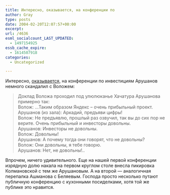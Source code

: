 ```yaml
---
title: Интересно, оказывается, на конференции по
author: Gray
type: posts
date: 2004-02-20T12:07:57+00:00
excerpt:
url: /4636
esml_socialcount_LAST_UPDATED:
  - 1497154925
essb_cache_expire:
  - 1614507918
categories:
  - Uncategorized

---
```








Интересно, <a href="http://blog.redgraphic.ru/os/19-02-04_193/" target="_blank">оказывается</a>, на конференции по инвестициям Арушанов немного скандалил с Воложем:

> Доклад Воложа проходил под улюлюканье Хачатура Арушанова примерно так:  
> Волож: &#8230;Таким образом Яндекс &#8211; очень прибыльный проект.  
> Арушанов (из зала): Аркадий, предъяви цифры!  
> Волож: Не предъявлю, прошлый раз озвучил, так вы до сих пор не верите. Очень прибыльный и инвесторы довольны.  
> Арушанов: Инвесторы не довольны.  
> Волож: Довольны!  
> Арушанов: А почему тогда они говорят, что не довольны?  
> Волож: Они довольны, я тебе говорю.  
> Арушанов: Нет, не довольны!.. 

Впрочем, ничего удивительного. Еще на нашей первой конференции изрядную долю накала на первом круглом столе внесла пикировка Колмановской с тем же Арушановым. А на второй &#8212; аналогичная перепалка Ашманова с Беляевым. Господа просто несколько путают публичную конференцию с кухонными посиделками, хотя той же публике это нравится.